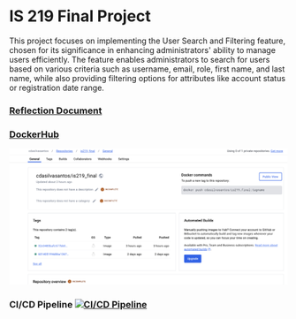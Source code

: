 # IS 219 Final Project

This project focuses on implementing the User Search and Filtering feature, chosen for its significance in enhancing administrators' ability to manage users efficiently. The feature enables administrators to search for users based on various criteria such as username, email, role, first name, and last name, while also providing filtering options for attributes like account status or registration date range.

### [Reflection Document](https://docs.google.com/document/d/1J2rbhe6WTmDg4jEFHYR0Mujm10WullZcb1ZXd8J5V44/edit)


### [DockerHub](https://hub.docker.com/repository/docker/cdasilvasantos/is219_final/general)
![DockerHub Image](docker.png)

### CI/CD Pipeline [![CI/CD Pipeline](https://github.com/cdasilvasantos/is219_final/actions/workflows/production.yml/badge.svg)](https://github.com/cdasilvasantos/is219_final/actions/workflows/production.yml)